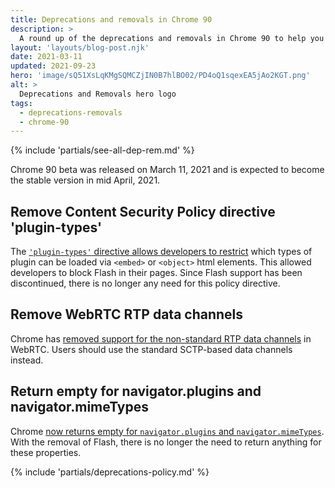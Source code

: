 ```yaml
---
title: Deprecations and removals in Chrome 90
description: >
  A round up of the deprecations and removals in Chrome 90 to help you plan.
layout: 'layouts/blog-post.njk'
date: 2021-03-11
updated: 2021-09-23
hero: 'image/sQ51XsLqKMgSQMCZjIN0B7hlBO02/PD4oQ1sqexEA5jAo2KGT.png'
alt: >
  Deprecations and Removals hero logo
tags:
  - deprecations-removals
  - chrome-90
---
```


{% include 'partials/see-all-dep-rem.md' %}

Chrome 90 beta was released on March 11, 2021 and is expected to become the
stable version in mid April, 2021.

## Remove Content Security Policy directive 'plugin-types'

The
[`'plugin-types'` directive allows developers to restrict](https://www.chromestatus.com/feature/5742693948850176)
which types of plugin can be loaded via `<embed>` or `<object>` html elements. This
allowed developers to block Flash in their pages. Since Flash support has been
discontinued, there is no longer any need for this policy directive.

## Remove WebRTC RTP data channels

Chrome has
[removed support for the non-standard RTP data channels](https://www.chromestatus.com/feature/6485681910054912)
in WebRTC. Users should use the standard SCTP-based data channels instead.

## Return empty for navigator.plugins and navigator.mimeTypes

Chrome
[now returns empty for `navigator.plugins` and `navigator.mimeTypes`](https://www.chromestatus.com/feature/5741884322349056).
With the removal of Flash, there is no longer the need to return anything for
these properties.


{% include 'partials/deprecations-policy.md' %}
